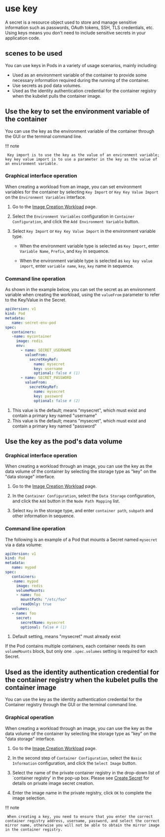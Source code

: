 # use key

A secret is a resource object used to store and manage sensitive information such as passwords, OAuth tokens, SSH, TLS credentials, etc. Using keys means you don't need to include sensitive secrets in your application code.

## scenes to be used

You can use keys in Pods in a variety of usage scenarios, mainly including:

- Used as an environment variable of the container to provide some necessary information required during the running of the container.
- Use secrets as pod data volumes.
- Used as the identity authentication credential for the container registry when the kubelet pulls the container image.

## Use the key to set the environment variable of the container

You can use the key as the environment variable of the container through the GUI or the terminal command line.

!!! note

     Key import is to use the key as the value of an environment variable; key key value import is to use a parameter in the key as the value of an environment variable.

### Graphical interface operation

When creating a workload from an image, you can set environment variables for the container by selecting `Key Import` or `Key Key Value Import` on the `Environment Variables` interface.

1. Go to the [Image Creation Workload](../workloads/create-deployment.md) page.

     

2. Select the `Environment Variables` configuration in `Container Configuration`, and click the `Add Environment Variable` button.

     

3. Select `Key Import` or `Key Key Value Import` in the environment variable type.

     

     - When the environment variable type is selected as `Key Import`, enter `Variable Name`, `Prefix`, and `Key` in sequence.

     - When the environment variable type is selected as `key key value import`, enter `variable name`, `key`, `key` name in sequence.

### Command line operation

As shown in the example below, you can set the secret as an environment variable when creating the workload, using the `valueFrom` parameter to refer to the Key/Value in the Secret.

```yaml
apiVersion: v1
kind: Pod
metadata:
   name: secret-env-pod
spec:
   containers:
   -name: mycontainer
     image: redis
     env:
       - name: SECRET_USERNAME
         valueFrom:
           secretKeyRef:
             name: mysecret
             key: username
             optional: false # (1)
       - name: SECRET_PASSWORD
         valueFrom:
           secretKeyRef:
             name: mysecret
             key: password
             optional: false # (2)

```

1. This value is the default; means "mysecret", which must exist and contain a primary key named "username"
2. This value is the default; means "mysecret", which must exist and contain a primary key named "password"

## Use the key as the pod's data volume

### Graphical interface operation

When creating a workload through an image, you can use the key as the data volume of the container by selecting the storage type as "key" on the "data storage" interface.

1. Go to the [Image Creation Workload](../workloads/create-deployment.md) page.

     

2. In the `Container Configuration`, select the `Data Storage` configuration, and click the `Add` button in the `Node Path Mapping` list.

     

3. Select `Key` in the storage type, and enter `container path`, `subpath` and other information in sequence.

### Command line operation

The following is an example of a Pod that mounts a Secret named `mysecret` via a data volume:

```yaml
apiVersion: v1
kind: Pod
metadata:
   name: mypod
spec:
   containers:
   -name: mypod
     image: redis
     volumeMounts:
     - name: foo
       mountPath: "/etc/foo"
       readOnly: true
   volumes:
   - name: foo
     secret:
       secretName: mysecret
       optional: false # (1)
```

1. Default setting, means "mysecret" must already exist

If the Pod contains multiple containers, each container needs its own `volumeMounts` block, but only one `.spec.volumes` setting is required for each Secret.

## Used as the identity authentication credential for the container registry when the kubelet pulls the container image

You can use the key as the identity authentication credential for the Container registry through the GUI or the terminal command line.

### Graphical operation

When creating a workload through an image, you can use the key as the data volume of the container by selecting the storage type as "key" on the "data storage" interface.

1. Go to the [Image Creation Workload](../workloads/create-deployment.md) page.

     

2. In the second step of `Container Configuration`, select the `Basic Information` configuration, and click the `Select Image` button.

     

3. Select the name of the private container registry in the drop-down list of `container registry' in the pop-up box. Please see [Create Secret](create-secret.md) for details on private image secret creation.

     

4. Enter the image name in the private registry, click `OK` to complete the image selection.

!!! note

     When creating a key, you need to ensure that you enter the correct container registry address, username, password, and select the correct mirror name, otherwise you will not be able to obtain the mirror image in the container registry.
